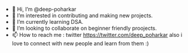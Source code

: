 - 👋 Hi, I’m @deep-poharkar
- 👀 I’m interested in contributing and making new projects.
- 🌱 I’m currently learning DSA.
- 💞️ I’m looking to collaborate on beginner friendly proojects.
- 📫 How to reach me : twitter https://twitter.com/deep_poharkar 
also i love to connect with new people and learn from them :)
